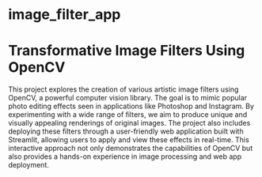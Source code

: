 # image_filter_app
# Transformative Image Filters Using OpenCV
This project explores the creation of various artistic image filters using OpenCV, a powerful computer vision library. The goal is to mimic popular photo editing effects seen in applications like Photoshop and Instagram. By experimenting with a wide range of filters, we aim to produce unique and visually appealing renderings of original images. The project also includes deploying these filters through a user-friendly web application built with Streamlit, allowing users to apply and view these effects in real-time. This interactive approach not only demonstrates the capabilities of OpenCV but also provides a hands-on experience in image processing and web app deployment.
